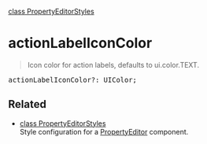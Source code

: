 [class PropertyEditorStyles](PropertyEditorStyles.md)

# actionLabelIconColor

> Icon color for action labels, defaults to ui.color.TEXT.

<pre class="docgen_signature">actionLabelIconColor?: UIColor;</pre>

## Related

- [<!--{ref:class}-->class PropertyEditorStyles](PropertyEditorStyles.md) \
    Style configuration for a [PropertyEditor](PropertyEditor.md) component.
